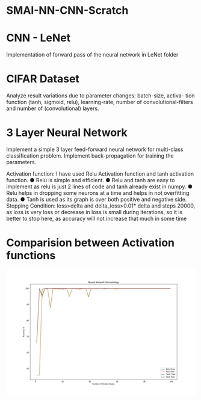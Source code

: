 # SMAI-NN-CNN-Scratch

# CNN - LeNet

Implementation of forward pass of the neural network in LeNet folder

# CIFAR Dataset

Analyze result variations due to parameter changes: batch-size, activa-
tion function (tanh, sigmoid, relu), learning-rate, number of convolutional-filters and
number of (convolutional) layers.

# 3 Layer Neural Network

Implement a simple 3 layer feed-forward neural network for multi-class classification problem.
Implement back-propagation for training the parameters.

Activation function:​ I have used Relu Activation function and tanh activation function.
● Relu is simple and efficient.
● Relu and tanh are easy to implement as relu is just 2 lines of code and tanh already exist
in numpy.
● Relu helps in dropping some neurons at a time and helps in not overfitting data.
● Tanh is used as its graph is over both positive and negative side.
Stopping Condition:​ loss>delta and delta_loss>0.01* delta and steps 20000, as loss is very
loss or decrease in loss is small during iterations, so it is better to stop here, as accuracy will not
increase that much in some time

# Comparision between Activation functions

![Alt text](NeuralNetwork/compare.png?raw=true "Comparison")
